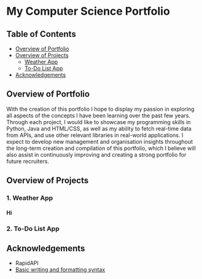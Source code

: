 # My Computer Science Portfolio

## Table of Contents
- [Overview of Portfolio](#Overview-of-Portfolio)
- [Overview of Projects](#Overview-of-Projects)
  - [Weather App](#Weather-App)
  - [To-Do List App](#To-Do-List-App)
- [Acknowledgements](#Acknowledgements)

## Overview of Portfolio
With the creation of this portfolio I hope to display my passion in exploring all aspects of the concepts I have been learning over the past few years. Through each project, I would like to showcase my programming skills in Python, Java and HTML/CSS, as well as my ability to fetch real-time data from APIs, and use other relevant libraries in real-world applications.
I expect to develop new management and organisation insights throughout the long-term creation and compilation of this portfolio, which I believe will also assist in continuously improving and creating a strong portfolio for future recruiters.

## Overview of Projects

### 1. Weather App
#### Hi

### 2. To-Do List App

## Acknowledgements
- RapidAPI
- [Basic writing and formatting syntax](https://docs.github.com/en/get-started/writing-on-github/getting-started-with-writing-and-formatting-on-github/basic-writing-and-formatting-syntax#links)
